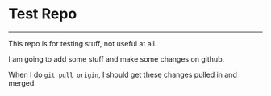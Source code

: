 Test Repo
=========
***

This repo is for testing stuff, not useful at all.

I am going to add some stuff and make some changes on github.

When I do `git pull origin`, I should get these changes pulled in and merged.
